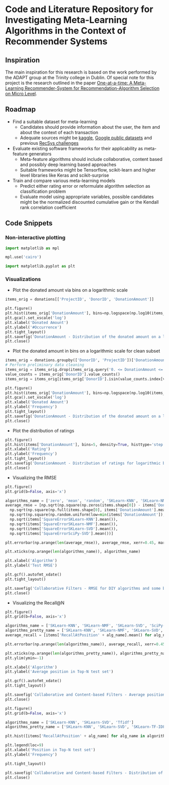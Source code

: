 # Code and Literature Repository for Investigating Meta-Learning Algorithms in the Context of Recommender Systems

## Inspiration

The main inspiration for this research is based on the work performed by the ADAPT group at the Trinity college in Dublin. Of special note for this project is the research outlined in the paper [One-at-a-time: A Meta-Learning Recommender-System for Recommendation-Algorithm Selection on Micro Level](https://arxiv.org/abs/1805.12118).

## Roadmap

* Find a suitable dataset for meta-learning
  * Candidates should provide information about the user, the item and about the context of each transaction
  * Adequate sources might be [kaggle](https://www.kaggle.com), [Google public datasets](https://cloud.google.com/public-datasets/) and previous [RecSys challenges](https://recsys.acm.org/)
* Evaluate existing software frameworks for their applicability as meta-feature generators
  * Meta-feature algorithms should include collaborative, content based and possibly deep learning based approaches
  * Suitable frameworks might be Tensorflow, scikit-learn and higher level libraries like Keras and scikit-surprise
* Train and compare various meta-learning models
  * Predict either rating error or reformulate algorithm selection as classification problem
  * Evaluate model using appropriate variables, possible candidates might be the normalized discounted cumulative gain or the Kendall rank correlation coefficient

## Code Snippets

### Non-interactive plotting

```python
import matplotlib as mpl

mpl.use('cairo')

import matplotlib.pyplot as plt
```

### Visualizations

* Plot the donated amount via bins on a logarithmic scale

```python
items_orig = donations[['ProjectID', 'DonorID', 'DonationAmount']]

plt.figure()
plt.hist(items_orig['DonationAmount'], bins=np.logspace(np.log10(items_orig['DonationAmount'].min()), np.log10(items_orig['DonationAmount'].max()), num=28 + 1), histtype='step')
plt.gca().set_xscale('log')
plt.xlabel('Donated Amount')
plt.ylabel('#Occurrence')
plt.tight_layout()
plt.savefig('DonationAmount - Distribution of the donated amount on a logarithmic scale.pdf')
plt.close()
```

* Plot the donated amount in bins on a logarithmic scale for clean subset

```python
items_orig = donations.groupby(['DonorID', 'ProjectID'])['DonationAmount'].sum().reset_index()
# Perform preliminary data cleaning
items_orig = items_orig.drop(items_orig.query('0. <= DonationAmount <= 2.').index)
value_counts = items_orig['DonorID'].value_counts()
items_orig = items_orig[items_orig['DonorID'].isin(value_counts.index[value_counts >= 2])]

plt.figure()
plt.hist(items_orig['DonationAmount'], bins=np.logspace(np.log10(items_orig['DonationAmount'].min()), np.log10(items_orig['DonationAmount'].max()), num=13 + 1), density=True, histtype='step')
plt.gca().set_xscale('log')
plt.xlabel('Donated Amount')
plt.ylabel('Frequency')
plt.tight_layout()
plt.savefig('DonationAmount - Distribution of the donated amount on a logarithmic scale (for donors with at least 2 donations, excluding duplicates and low donations).pdf')
plt.close()
```

* Plot the distribution of ratings

```python
plt.figure()
plt.hist(items['DonationAmount'], bins=5, density=True, histtype='step')
plt.xlabel('Rating')
plt.ylabel('Frequency')
plt.tight_layout()
plt.savefig('DonationAmount - Distribution of ratings for logarithmic bins and excluded outliers.pdf')
plt.close()
```

* Visualizing the RMSE

```python
plt.figure()
plt.grid(b=False, axis='x')

algorithms_name = ['zero', 'mean', 'random', 'SKLearn-KNN', 'SKLearn-NMF', 'SKLearn-SVD', 'SciPy-SVD']
average_rmse = [np.sqrt(np.square(np.zeros(items.shape[0]) - items['DonationAmount']).mean()),
  np.sqrt(np.square(np.full(items.shape[0], items['DonationAmount'].mean()) - items['DonationAmount']).mean()),
  np.sqrt(np.square(np.random.uniform(low=min(items['DonationAmount']), high=max(items['DonationAmount']), size=items.shape[0]) - items['DonationAmount']).mean()),
  np.sqrt(items['SquareErrorSKLearn-KNN'].mean()),
  np.sqrt(items['SquareErrorSKLearn-NMF'].mean()),
  np.sqrt(items['SquareErrorSKLearn-SVD'].mean()),
  np.sqrt(items['SquareErrorSciPy-SVD'].mean())]

plt.errorbar(np.arange(len(average_rmse)), average_rmse, xerr=0.45, markersize=0., ls='none')

plt.xticks(np.arange(len(algorithms_name)), algorithms_name)

plt.xlabel('Algorithm')
plt.ylabel('Test RMSE')

plt.gcf().autofmt_xdate()
plt.tight_layout()

plt.savefig('Collaborative Filters - RMSE for DIY algorithms and some baselines.pdf')
plt.close()
```

* Visualizing the Recall@N

```python
plt.figure()
plt.grid(b=False, axis='x')

algorithms_name = ['SKLearn-KNN', 'SKLearn-NMF', 'SKLearn-SVD', 'SciPy-SVD', 'Tfidf']
algorithms_pretty_name = ['SKLearn-KNN', 'SKLearn-NMF', 'SKLearn-SVD', 'SciPy-SVD', 'SKLearn-TF-IDF']
average_recall = [items['RecallAtPosition' + alg_name].mean() for alg_name in algorithms_name]

plt.errorbar(np.arange(len(algorithms_name)), average_recall, xerr=0.45, markersize=0., ls='none')

plt.xticks(np.arange(len(algorithms_pretty_name)), algorithms_pretty_name)
plt.ylim(ymin=-1)

plt.xlabel('Algorithm')
plt.ylabel('Average position in Top-N test set')

plt.gcf().autofmt_xdate()
plt.tight_layout()

plt.savefig('Collaborative and Content-based Filters - Average position in Top-N test set for various algorithms.pdf')
plt.close()
```

```python
plt.figure()
plt.grid(b=False, axis='x')

algorithms_name = ['SKLearn-KNN', 'SKLearn-SVD', 'Tfidf']
algorithms_pretty_name = ['SKLearn-KNN', 'SKLearn-SVD', 'SKLearn-TF-IDF']

plt.hist([items['RecallAtPosition' + alg_name] for alg_name in algorithms_name], bins=10, density=True, label=algorithms_pretty_name, histtype='step')

plt.legend(loc=9)
plt.xlabel('Position in Top-N test set')
plt.ylabel('Frequency')

plt.tight_layout()

plt.savefig('Collaborative and Content-based Filters - Distribution of position in Top-N test set for various algorithms.pdf')
plt.close()
```
